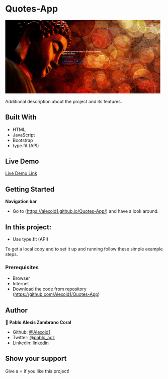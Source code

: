 # Quotes-App





![screenshot](./img/screen.png)

Additional description about the project and its features.

## Built With

- HTML,
- JavaScript
- Bootstrap
- type.fit (API)

## Live Demo

[Live Demo Link](https://alexoid1.github.io/Quotes-App/)


## Getting Started

**Navigation bar**
- Go to (https://alexoid1.github.io/Quotes-App/) and have a look around. 




## In this project:

- Use type.fit (API)




To get a local copy  and to set it up and running follow these simple example steps.

### Prerequisites

- Browser
- Internet
- Download the code from repository (https://github.com/Alexoid1/Quotes-App)


## Author

👤 **Pablo Alexis Zambrano Coral**

- Github: [@Alexoid1](https://github.com/Alexoid1)
- Twitter: [@pablo_acz](https://twitter.com/pablo_acz)
- Linkedin: [linkedin](https://www.linkedin.com/in/pablo-alexis-zambrano-coral-7a614a189/)



## Show your support

Give a ⭐️ if you like this project!




